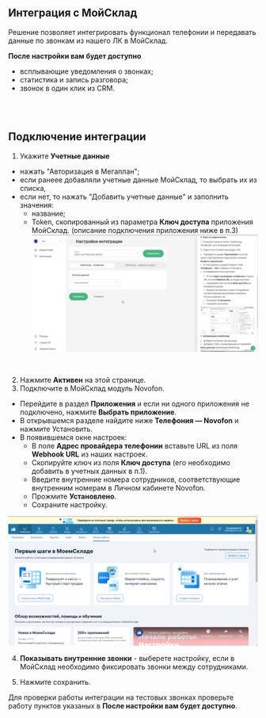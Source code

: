 ## Интеграция с МойСклад <br />  

Решение позволяет интегрировать функционал телефонии и передавать данные по звонкам  из нашего ЛК в МойСклад. <br />  

**После настройки вам будет доступно** <br />

- всплывающие уведомления о звонках;
- статистика и запись разговора;
- звонок в один клик из CRM. <br />

<br />
<br />

## Подключение интеграции  <br />


1. Укажите **Учетные данные** <br />
- нажать "Авторизация в Мегаплан";
- если ранеее добавляли учетные данные МойСклад, то выбрать их из списка, <br /> 
- если нет, то нажать "Добавить учетные данные" и заполнить значения:
  - название;
  - Token, скопированный из параметра **Ключ доступа** приложения МойСклад. (описание подключения приложения ниже в п.3)
  ![image](moysklad_auth3.gif)

<br />

2. Нажмите **Активен** на этой странице. <br />
3. Подключите в МойСклад модуль Novofon. <br />
 - Перейдите в раздел **Приложения** и если ни одного приложения не подключено, нажмите **Выбрать приложение**.
 - В открывшемся разделе найдите ниже **Телефония — Novofon** и нажмите Установить.
 - В появившемся окне настроек: <br />
   - В поле **Адрес провайдера телефонии** вставьте URL из поля **Webhook URL** из наших настроек.
   - Скопируйте ключ из поля **Ключ доступа** (его необходимо добавить в учетных данных в п.1).
   - Введите внутренние номера сотрудников, соответствующие внутренним номерам в Личном кабинете Novofon.
   - Прожмите **Установлено**.
   - Сохраните настройку. <br />
   
![image](moysklad_rash.gif)   


4. **Показывать внутренние звонки** - выберете настройку, если в МойСклад необходимо фиксировать звонки между сотрудниками. <br />
   
5. Нажмите сохранить. <br />


Для проверки работы интеграции на тестовых звонках проверьте работу пунктов указаных в **После настройки вам будет доступно**. 
